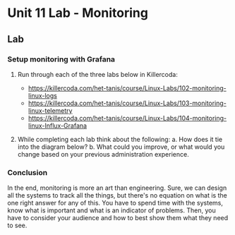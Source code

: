 # Unit 11 Lab - Monitoring

## Lab


### Setup monitoring with Grafana

1. Run through each of the three labs below in Killercoda:
	- https://killercoda.com/het-tanis/course/Linux-Labs/102-monitoring-linux-logs
	- https://killercoda.com/het-tanis/course/Linux-Labs/103-monitoring-linux-telemetry
	- https://killercoda.com/het-tanis/course/Linux-Labs/104-monitoring-linux-Influx-Grafana

2. While completing each lab think about the following:
	a. How does it tie into the diagram below?
	b. What could you improve, or what would you change based on your previous administration experience.

### Conclusion

In the end, monitoring is more an art than engineering. Sure, we can design all the
systems to track all the things, but there's no equation on what is the one right
answer for any of this. You have to spend time with the systems, know what is
important and what is an indicator of problems. Then, you have to consider your
audience and how to best show them what they need to see.
